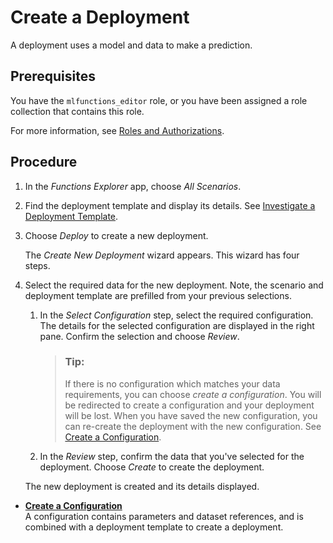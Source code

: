 <!-- loio081b1a8e7214493185cdf50b70226681 -->

# Create a Deployment

A deployment uses a model and data to make a prediction.



<a name="loio081b1a8e7214493185cdf50b70226681__prereq_b54_nld_zac"/>

## Prerequisites

You have the `mlfunctions_editor` role, or you have been assigned a role collection that contains this role.

For more information, see [Roles and Authorizations](roles-and-authorizations-4ef8499.md).



<a name="loio081b1a8e7214493185cdf50b70226681__steps_n4q_yrq_vsb"/>

## Procedure

1.  In the *Functions Explorer* app, choose *All Scenarios*.

2.  Find the deployment template and display its details. See [Investigate a Deployment Template](investigate-a-deployment-template-0f68ee0.md).

3.  Choose *Deploy* to create a new deployment.

    The *Create New Deployment* wizard appears. This wizard has four steps.

4.  Select the required data for the new deployment. Note, the scenario and deployment template are prefilled from your previous selections.

    1.  In the *Select Configuration* step, select the required configuration. The details for the selected configuration are displayed in the right pane. Confirm the selection and choose *Review*.

        > ### Tip:  
        > If there is no configuration which matches your data requirements, you can choose *create a configuration*. You will be redirected to create a configuration and your deployment will be lost. When you have saved the new configuration, you can re-create the deployment with the new configuration. See [Create a Configuration](create-a-configuration-03fa29f.md).

    2.  In the *Review* step, confirm the data that you've selected for the deployment. Choose *Create* to create the deployment.

    The new deployment is created and its details displayed.


-   **[Create a Configuration](create-a-configuration-03fa29f.md "A configuration contains parameters and dataset references, and is combined with a
		deployment template to create a deployment.")**  
A configuration contains parameters and dataset references, and is combined with a deployment template to create a deployment.


